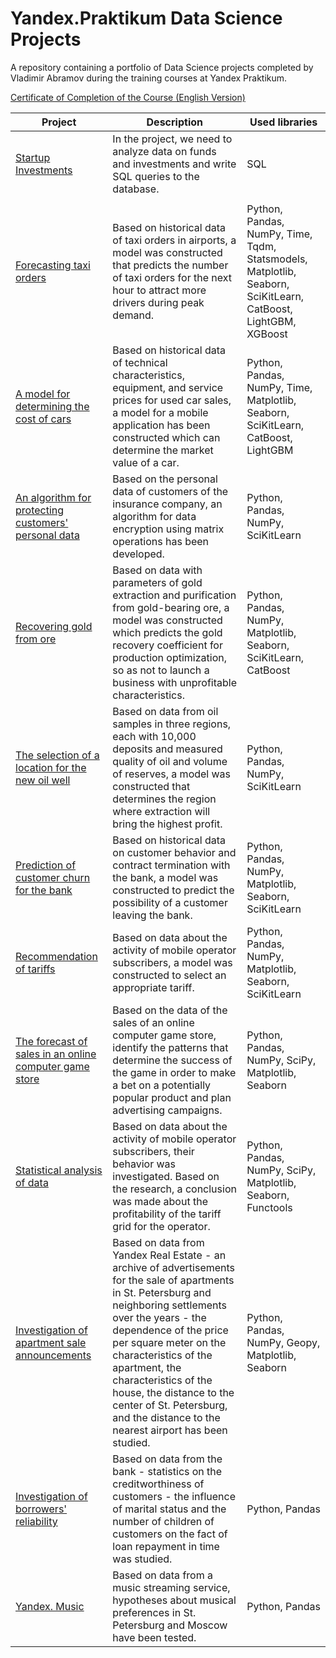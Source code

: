 # Yandex.Praktikum Data Science Projects

A repository containing a portfolio of Data Science projects completed by Vladimir Abramov during the training courses at Yandex Praktikum.

[Certificate of Completion of the Course (English Version)](https://github.com/vladimir-abramov/yandex-praktikum_data-science_projects/blob/main/Vladimir_Abramov_DS_eng.pdf)

| Project | Description | Used libraries |
|---|---|---|
| [Startup Investments](https://github.com/vladimir-abramov/data_science_projects/blob/main/14_Startup%20Investments/14_sql_project.ipynb) | In the project, we need to analyze data on funds and investments and write SQL queries to the database. | SQL |
||||
| [Forecasting taxi orders](https://github.com/vladimir-abramov/data_science_projects/blob/main/12_Forecasting%20taxi%20orders/12_project.ipynb) | Based on historical data of taxi orders in airports, a model was constructed that predicts the number of taxi orders for the next hour to attract more drivers during peak demand.  | Python, Pandas, NumPy, Time, Tqdm, Statsmodels, Matplotlib, Seaborn, SciKitLearn, CatBoost, LightGBM, XGBoost |
| [A model for determining the cost of cars](https://github.com/vladimir-abramov/data_science_projects/blob/main/11_A%20model%20for%20determining%20the%20cost%20of%20cars/11_project.ipynb) | Based on historical data of technical characteristics, equipment, and service prices for used car sales, a model for a mobile application has been constructed which can determine the market value of a car.  | Python, Pandas, NumPy, Time, Matplotlib, Seaborn, SciKitLearn, CatBoost, LightGBM |
| [An algorithm for protecting customers' personal data](https://github.com/vladimir-abramov/yandex-praktikum_data-science_projects/blob/main/10_An%20algorithm%20for%20protecting%20customers'%20personal%20data/10_project.ipynb) | Based on the personal data of customers of the insurance company, an algorithm for data encryption using matrix operations has been developed. | Python, Pandas, NumPy, SciKitLearn |
| [Recovering gold from ore](https://github.com/vladimir-abramov/yandex-praktikum_data-science_projects/blob/main/09_Recovering%20gold%20from%20ore/09_project.ipynb) | Based on data with parameters of gold extraction and purification from gold-bearing ore, a model was constructed which predicts the gold recovery coefficient for production optimization, so as not to launch a business with unprofitable characteristics. | Python, Pandas, NumPy, Matplotlib, Seaborn, SciKitLearn, CatBoost |
| [The selection of a location for the new oil well](https://github.com/vladimir-abramov/yandex-praktikum_data-science_projects/blob/main/08_The%20selection%20of%20a%20location%20for%20the%20new%20oil%20well/08_project.ipynb) | Based on data from oil samples in three regions, each with 10,000 deposits and measured quality of oil and volume of reserves, a model was constructed that determines the region where extraction will bring the highest profit. | Python, Pandas, NumPy, SciKitLearn |
| [Prediction of customer churn for the bank](https://github.com/vladimir-abramov/yandex-praktikum_data-science_projects/blob/main/07_Prediction%20of%20customer%20churn%20for%20the%20bank/07_project.ipynb) | Based on historical data on customer behavior and contract termination with the bank, a model was constructed to predict the possibility of a customer leaving the bank. | Python, Pandas, NumPy, Matplotlib, Seaborn, SciKitLearn |
| [Recommendation of tariffs](https://github.com/vladimir-abramov/yandex-praktikum_data-science_projects/blob/main/06_Recommendation%20of%20tariffs/06_project.ipynb) | Based on data about the activity of mobile operator subscribers, a model was constructed to select an appropriate tariff. | Python, Pandas, NumPy, Matplotlib, Seaborn, SciKitLearn |
| [The forecast of sales in an online computer game store](https://github.com/vladimir-abramov/yandex-praktikum_data-science_projects/blob/main/05_The%20forecast%20of%20sales%20in%20an%20online%20computer%20game%20store/05_project.ipynb) | Based on the data of the sales of an online computer game store, identify the patterns that determine the success of the game in order to make a bet on a potentially popular product and plan advertising campaigns. | Python, Pandas, NumPy, SciPy, Matplotlib, Seaborn |
| [Statistical analysis of data](https://github.com/vladimir-abramov/yandex-praktikum_data-science_projects/blob/main/04_Statistical%20analysis%20of%20data/04_project.ipynb) | Based on data about the activity of mobile operator subscribers, their behavior was investigated. Based on the research, a conclusion was made about the profitability of the tariff grid for the operator. | Python, Pandas, NumPy, SciPy, Matplotlib, Seaborn, Functools |
| [Investigation of apartment sale announcements](https://github.com/vladimir-abramov/yandex-praktikum_data-science_projects/blob/main/03_Real%20estate%20market%20analysis/03_project.ipynb) | Based on data from Yandex Real Estate - an archive of advertisements for the sale of apartments in St. Petersburg and neighboring settlements over the years - the dependence of the price per square meter on the characteristics of the apartment, the characteristics of the house, the distance to the center of St. Petersburg, and the distance to the nearest airport has been studied. | Python, Pandas, NumPy, Geopy, Matplotlib, Seaborn |
| [Investigation of borrowers' reliability](https://github.com/vladimir-abramov/yandex-praktikum_data-science_projects/blob/main/02_Investigation%20of%20borrowers'%20reliability/02_project.ipynb) | Based on data from the bank - statistics on the creditworthiness of customers - the influence of marital status and the number of children of customers on the fact of loan repayment in time was studied. | Python, Pandas |
| [Yandex. Music](https://github.com/vladimir-abramov/yandex-praktikum_data-science_projects/blob/main/01_Yandex_Music/1st_project.ipynb) | Based on data from a music streaming service, hypotheses about musical preferences in St. Petersburg and Moscow have been tested. | Python, Pandas |

